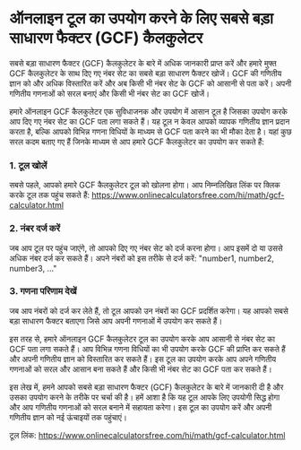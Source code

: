 ऑनलाइन टूल का उपयोग करने के लिए सबसे बड़ा साधारण फैक्टर (GCF) कैलकुलेटर
=======================================================================

सबसे बड़ा साधारण फैक्टर (GCF) कैलकुलेटर के बारे में अधिक जानकारी प्राप्त करें और हमारे मुफ्त GCF कैलकुलेटर के साथ दिए गए नंबर सेट का सबसे बड़ा साधारण फैक्टर खोजें। GCF की गणितीय ज्ञान को और अधिक विस्तारित करें और अब किसी भी नंबर सेट के GCF को आसानी से पता करें। अपनी गणितीय गणनाओं को सरल बनाएं और किसी भी नंबर सेट का GCF खोजें।

हमारे ऑनलाइन GCF कैलकुलेटर एक सुविधाजनक और उपयोग में आसान टूल है जिसका उपयोग करके आप दिए गए नंबर सेट का GCF पता लगा सकते हैं। यह टूल न केवल आपको व्यापक गणितीय ज्ञान प्रदान करता है, बल्कि आपको विभिन्न गणना विधियों के माध्यम से GCF पता करने का भी मौका देता है। यहां कुछ सरल कदम बताए गए हैं जिनके माध्यम से आप हमारे GCF कैलकुलेटर का उपयोग कर सकते हैं:

### 1. टूल खोलें

सबसे पहले, आपको हमारे GCF कैलकुलेटर टूल को खोलना होगा। आप निम्नलिखित लिंक पर क्लिक करके टूल तक पहुंच सकते हैं: <https://www.onlinecalculatorsfree.com/hi/math/gcf-calculator.html>

### 2. नंबर दर्ज करें

जब आप टूल पर पहुंच जाएंगे, तो आपको दिए गए नंबर सेट को दर्ज करना होगा। आप इसमें दो या उससे अधिक नंबर दर्ज कर सकते हैं। अपने नंबरों को इस तरीके से दर्ज करें: "number1, number2, number3, ..."

### 3. गणना परिणाम देखें

जब आप नंबरों को दर्ज कर लेते हैं, तो टूल आपको उन नंबरों का GCF प्रदर्शित करेगा। यह आपको सबसे बड़ा साधारण फैक्टर बताएगा जिसे आप अपनी गणनाओं में उपयोग कर सकते हैं।

इस तरह से, हमारे ऑनलाइन GCF कैलकुलेटर टूल का उपयोग करके आप आसानी से नंबर सेट का GCF पता लगा सकते हैं। आप विभिन्न गणना विधियों का भी उपयोग करके GCF की प्राप्ति कर सकते हैं और अपनी गणितीय ज्ञान को विस्तारित कर सकते हैं। इस टूल का उपयोग करके आप अपने गणितीय गणनाओं को सरल और आसान बना सकते हैं और किसी भी नंबर सेट का GCF पता कर सकते हैं।

इस लेख में, हमने आपको सबसे बड़ा साधारण फैक्टर (GCF) कैलकुलेटर के बारे में जानकारी दी है और उसका उपयोग करने के तरीके पर चर्चा की है। हमें आशा है कि यह टूल आपके लिए उपयोगी सिद्ध होगा और आप गणितीय गणनाओं को सरल बनाने में सहायता करेगा। इस टूल का उपयोग करें और अपनी गणितीय ज्ञान को नई ऊंचाइयों तक पहुंचाएं।

टूल लिंक: <https://www.onlinecalculatorsfree.com/hi/math/gcf-calculator.html>